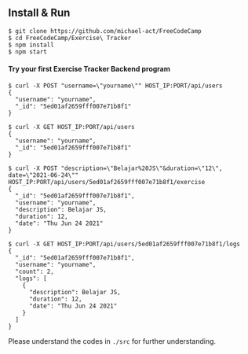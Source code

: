 ## Install & Run

```
$ git clone https://github.com/michael-act/FreeCodeCamp
$ cd FreeCodeCamp/Exercise\ Tracker
$ npm install
$ npm start
```

#### Try your first Exercise Tracker Backend program

```shell
$ curl -X POST "username=\"yourname\"" HOST_IP:PORT/api/users
{
  "username": "yourname",
  "_id": "5ed01af2659fff007e71b8f1"
}

$ curl -X GET HOST_IP:PORT/api/users
{
  "username": "yourname",
  "_id": "5ed01af2659fff007e71b8f1"
}

$ curl -X POST "description=\"Belajar%20JS\"&duration=\"12\", date=\"2021-06-24\"" HOST_IP:PORT/api/users/5ed01af2659fff007e71b8f1/exercise
{
  "_id": "5ed01af2659fff007e71b8f1", 
  "username": "yourname", 
  "description": Belajar JS, 
  "duration": 12, 
  "date": "Thu Jun 24 2021"
}

$ curl -X GET HOST_IP:PORT/api/users/5ed01af2659fff007e71b8f1/logs
{
  "_id": "5ed01af2659fff007e71b8f1", 
  "username": "yourname", 
  "count": 2, 
  "logs": [
    {
      "description": Belajar JS, 
      "duration": 12, 
      "date": "Thu Jun 24 2021"
    }
  ]
}
```
Please understand the codes in `./src` for further understanding. 
